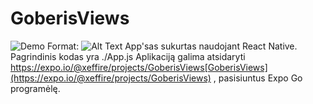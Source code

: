 # GoberisViews
![Demo](/images/logo.png)
Format: ![Alt Text](url)
App'sas sukurtas naudojant React Native. 
Pagrindinis kodas yra ./App.js
Aplikaciją galima atsidaryti https://expo.io/@xeffire/projects/GoberisViews[GoberisViews](https://expo.io/@xeffire/projects/GoberisViews) , pasisiuntus Expo Go programėlę.
